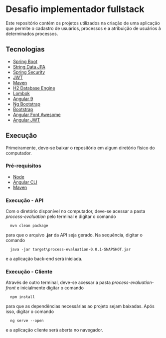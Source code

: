 # Desafio implementador fullstack

Este repositório contém os projetos utilizados na criação de uma aplicação que permite o cadastro de usuários, processos e a atribuição de usuários à determinados processos.

## Tecnologias
* [Spring Boot](https://spring.io/projects/spring-boot)
* [String Data JPA](https://spring.io/projects/spring-data-jpa)
* [Spring Security](https://spring.io/projects/spring-security)
* [JWT](https://www.npmjs.com/package/jsonwebtoken)
* [Maven](http://maven.apache.org/)
* [H2 Database Engine](http://www.h2database.com/html/main.html)
* [Lombok](https://projectlombok.org/)
* [Angular 9](https://angular.io/)
* [Ng Bootstrap](https://ng-bootstrap.github.io/#/home)
* [Bootstrap](https://getbootstrap.com/)
* [Angular Font Awesome](https://fontawesome.com/how-to-use/on-the-web/using-with/angular)
* [Angular JWT](https://github.com/auth0/angular2-jwt)

## Execução

Primeiramente, deve-se baixar o repositório em algum diretório físico do computador.

### Pré-requisitos

* [Node](https://nodejs.org/en/)
* [Angular CLI](https://cli.angular.io/)
* [Maven](https://maven.apache.org/)

### Execução - API

Com o diretório disponível no computador, deve-se acessar a pasta *process-evaluation* pelo terminal e digitar o comando
```
  mvn clean package
```
para que o arquivo **.jar** da API seja gerado. Na sequência, digitar o comando
```
  java -jar target\process-evaluation-0.0.1-SNAPSHOT.jar
```
e a aplicação back-end será iniciada.

### Execução - Cliente

Através de outro terminal, deve-se acessar a pasta *process-evaluation-front* e inicialmente digitar o comando
```
  npm install
```
para que as dependências necessárias ao projeto sejam baixadas. Após isso, digitar o comando 
```
  ng serve --open
```
e a aplicação cliente será aberta no navegador.
